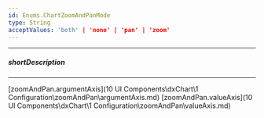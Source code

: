 ```yaml
---
id: Enums.ChartZoomAndPanMode
type: String
acceptValues: 'both' | 'none' | 'pan' | 'zoom'
---
```

---
##### shortDescription
<!-- Description goes here -->

---
<!-- Description goes here -->
[zoomAndPan.argumentAxis](10 UI Components\dxChart\1 Configuration\zoomAndPan\argumentAxis.md)
[zoomAndPan.valueAxis](10 UI Components\dxChart\1 Configuration\zoomAndPan\valueAxis.md)
